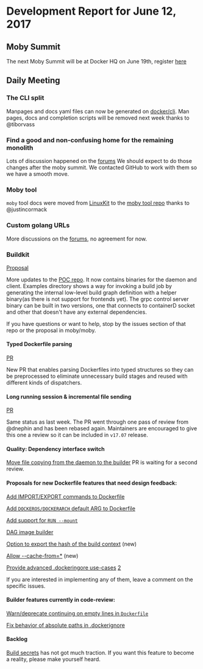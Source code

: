 # Development Report for June 12, 2017

## Moby Summit

The next Moby Summit will be at Docker HQ on June 19th, register [here](https://www.eventbrite.com/e/moby-summit-tickets-34483396768)

## Daily Meeting

### The CLI split

Manpages and docs yaml files can now be generated on [docker/cli](https://github.com/docker/cli).
Man pages, docs and completion scripts will be removed next week thanks to @tiborvass 

### Find a good and non-confusing home for the remaining monolith

Lots of discussion happened on the [forums](https://forums.mobyproject.org/t/topic-find-a-good-an-non-confusing-home-for-the-remaining-monolith)
We should expect to do those changes after the moby summit. We contacted GitHub to work with them so we have a smooth move.

### Moby tool

`moby` tool docs were moved from [LinuxKit](https://github.com/linuxkit/linuxkit) to the [moby tool repo](https://github.com/moby/tool) thanks to @justincormack

### Custom golang URLs

More discussions on the [forums](https://forums.mobyproject.org/t/cutoms-golang-urls), no agreement for now.

### Buildkit

[Proposal](https://github.com/moby/moby/issues/32925)

More updates to the [POC repo](https://github.com/tonistiigi/buildkit_poc). It now contains binaries for the daemon and client. Examples directory shows a way for invoking a build job by generating the internal low-level build graph definition with a helper binary(as there is not support for frontends yet). The grpc control server binary can be built in two versions, one that connects to containerD socket and other that doesn't have any external dependencies.

If you have questions or want to help, stop by the issues section of that repo or the proposal in moby/moby.

#### Typed Dockerfile parsing

[PR](https://github.com/moby/moby/pull/33492)

New PR that enables parsing Dockerfiles into typed structures so they can be preprocessed to eliminate unnecessary build stages and reused with different kinds of dispatchers.

#### Long running session & incremental file sending

[PR ](https://github.com/moby/moby/pull/32677) 

Same status as last week. The PR went through one pass of review from @dnephin and has been rebased again. Maintainers are encouraged to give this one a review so it can be included in `v17.07` release.


#### Quality: Dependency interface switch

[Move file copying from the daemon to the builder](https://github.com/moby/moby/pull/33454) PR is waiting for a second review. 

#### Proposals for new Dockerfile features that need design feedback:

[Add IMPORT/EXPORT commands to Dockerfile](https://github.com/moby/moby/issues/32100)

[Add `DOCKEROS/DOCKERARCH` default ARG to Dockerfile](https://github.com/moby/moby/issues/32487)

[Add support for `RUN --mount`](https://github.com/moby/moby/issues/32507)

[DAG image builder](https://github.com/moby/moby/issues/32550)

[Option to export the hash of the build context](https://github.com/moby/moby/issues/32963) (new)

[Allow --cache-from=*](https://github.com/moby/moby/issues/33002#issuecomment-299041162) (new)

[Provide advanced .dockeringore use-cases](https://github.com/moby/moby/issues/12886) [2](https://github.com/moby/moby/issues/12886#issuecomment-306247989)

If you are interested in implementing any of them, leave a comment on the specific issues.

#### Builder features currently in code-review:

[Warn/deprecate continuing on empty lines in `Dockerfile`](https://github.com/moby/moby/pull/29161)

[Fix behavior of absolute paths in .dockerignore](https://github.com/moby/moby/pull/32088)

#### Backlog

[Build secrets](https://github.com/moby/moby/issues/33343) has not got much traction. If you want this feature to become a reality, please make yourself heard.
